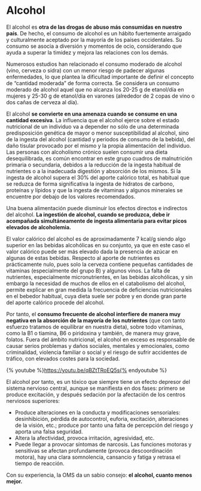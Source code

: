 # Alcohol

El alcohol es **otra de las drogas de abuso más consumidas en nuestro país**. De hecho, el consumo de alcohol es un hábito fuertemente arraigado y culturalmente aceptado por la mayoría de los países occidentales. Su consumo se asocia a diversión y momentos de ocio, considerando que ayuda a superar la timidez y mejora las relaciones con los demás.

Numerosos estudios han relacionado el consumo moderado de alcohol (vino, cerveza o sidra) con un menor riesgo de padecer algunas enfermedades, lo que plantea la dificultad importante de definir el concepto de “cantidad moderada” de forma correcta. Se considera un consumo moderado de alcohol aquel que no alcanza los 20-25 g de etanol/día en mujeres y 25-30 g de etanol/día en varones (alrededor de 2 copas de vino o dos cañas de cerveza al día).

El alcohol **se convierte en una amenaza cuando se consume en una cantidad excesiva**. La influencia que el alcohol ejerce sobre el estado nutricional de un individuo va a depender no sólo de una determinada predisposición genética de mayor o menor susceptibilidad al alcohol, sino de la ingesta del alcohol (cantidad y periodos de consumo de la bebida), del daño tisular provocado por el mismo y la propia alimentación del individuo. Las personas con alcoholismo crónico suelen consumir una dieta desequilibrada, es común encontrar en este grupo cuadros de malnutrición primaria o secundaria, debidos a la reducción de la ingesta habitual de nutrientes o a la inadecuada digestión y absorción de los mismos. Si la ingesta de alcohol supera el 30% del aporte calórico total, es habitual que se reduzca de forma significativa la ingesta de hidratos de carbono, proteínas y lípidos y que la ingesta de vitaminas y algunos minerales se encuentre por debajo de los valores recomendados.

Una buena alimentación puede disminuir los efectos directos e indirectos del alcohol. **La ingestión de alcohol, cuando se produzca, debe ir acompañada simultáneamente de ingesta alimentaria para evitar picos elevados de alcoholemia.**

El valor calórico del alcohol es de aproximadamente 7 kcal/g siendo algo superior en las bebidas alcohólicas en su conjunto, ya que en este caso el valor calórico puede ser más elevado dada la presencia de azúcar en algunas de estas bebidas. Respecto al aporte de nutrientes es prácticamente nulo, pues solo la cerveza contiene pequeñas cantidades de vitaminas (especialmente del grupo B) y algunos vinos. La falta de nutrientes, especialmente micronutrientes, en las bebidas alcohólicas, y sin embargo la necesidad de muchos de ellos en el catabolismo del alcohol, permite explicar en gran medida la frecuencia de deficiencias nutricionales en el bebedor habitual, cuya dieta suele ser pobre y en donde gran parte del aporte calórico procede del alcohol.

Por tanto, el **consumo frecuente de alcohol interfiere de manera muy negativa en la absorción de la mayoría de los nutrientes** (que con tanto esfuerzo tratamos de equilibrar en nuestra dieta), sobre todo vitaminas, como la B1 o tiamina, B6 o piridoxina y también, de manera muy grave, folatos. Fuera del ámbito nutricional, el alcohol en exceso es responsable de causar serios problemas y daños sociales, mentales y emocionales, como criminalidad, violencia familiar o social y el riesgo de sufrir accidentes de tráfico, con elevados costes para la sociedad.

{% youtube %}https://youtu.be/qBZtTRoEQ5s{% endyoutube %}

El alcohol por tanto, es un tóxico que siempre tiene un efecto depresor del sistema nervioso central, aunque se manifiesta en dos fases: primero se produce excitación, y después sedación por la afectación de los centros nerviosos superiores:

*   Produce alteraciones en la conducta y modificaciones sensoriales: desinhibición, pérdida de autocontrol, euforia, excitación, alteraciones de la visión, etc.; produce por tanto una falta de percepción del riesgo y aporta una falsa seguridad.
*   Altera la afectividad, provoca irritación, agresividad, etc.
*   Puede llegar a provocar síntomas de narcosis. Las funciones motoras y sensitivas se afectan profundamente (provoca descoordinación motora), hay una clara somnolencia, cansancio y fatiga y retrasa el tiempo de reacción.

Con su experiencia, la OMS da un sabio consejo:  **el alcohol, cuanto menos mejor.**